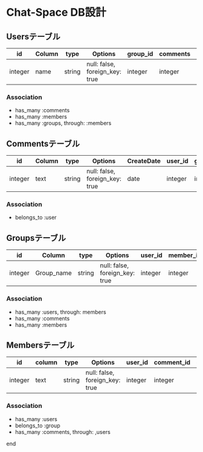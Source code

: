 # Chat-Space DB設計

## Usersテーブル
|id|Column|type|Options|group_id|comments|member_id|
|--|------|----|-------|--------|--------|---------|
|integer|name|string|null: false, foreign_key: true|integer|integer|integer|

### Association
 - has_many :comments
 - has_many :members
 - has_many :groups, through: :members

                   
## Commentsテーブル
|id|Column|type|Options|CreateDate|user_id|group_id|
|--|------|----|-------|----------|-------|--------|
|integer|text|string|null: false, foreign_key: true|date|integer|integer|

### Association
 - belongs_to :user


## Groupsテーブル
|id|Column|type|Options|user_id|member_id|comments_id|
|--|------|----|-------|-------|---------|-----------|
|integer|Group_name|string|null: false, foreign_key: true|integer|integer|

### Association
 - has_many :users, through: members
 - has_many :comments
 - has_many :members


## Membersテーブル
|id|column|type|Options|user_id|comment_id|group_id|
|--|------|----|-------|-------|----------|--------|
|integer|text|string|null: false, foreign_key: true|integer|integer|integer|

### Association
 - has_many :users
 - belongs_to :group
 - has_many :comments, through: ,users

end